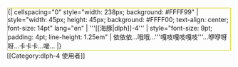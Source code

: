 <div style="float: left; border: solid #CCCC00 1px; margin: 1px">
{| cellspacing="0" style="width: 238px; background: #FFFF99"
| style="width: 45px; height: 45px; background: #FFFF00; text-align: center; font-size: 14pt" lang="en" | '''[[海豚|dlph]]-4'''
| style="font-size: 9pt; padding: 4pt; line-height: 1.25em" | 依依依...哦哦...'''嘎吱嘎吱嘎吱'''...咿咿呀呀...卡卡卡...噯...
|}</div>

[[Category:dlph-4 使用者]]
